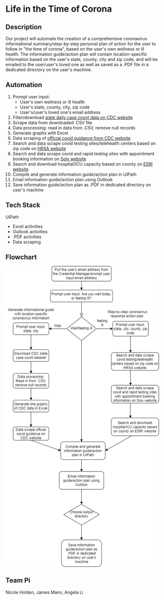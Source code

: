 # Life in the Time of Corona

## Description
Our project will automate the creation of a comprehensive coronavirus informational summary/step-by-step personal plan of action for the user to follow in "the time of corona", based on the user's own wellness or ill health.
The information guide/action plan will contain location-specific information based on the user's state, county, city and zip code, and will be emailed to the user/user's loved one as well as saved as a .PDF file in a dedicated directory on the user's machine.

## Automation
1. Prompt user input:
    * User's own wellness or ill health
    * User's state, county, city, zip code
    * User's/user's loved one's email address
2. Filter/download [state daily case count data on CDC website](https://data.cdc.gov/Case-Surveillance/United-States-COVID-19-Cases-and-Deaths-by-State-o/9mfq-cb36/data)
3. Scrape data from downloaded .CSV file
4. Data processing: read in data from .CSV, remove null records
5. Generate graphs with Excel
6. Data scraping of [official covid guidance from CDC website](https://www.cdc.gov/coronavirus/2019-ncov/hcp/duration-isolation.html)
7. Search and data scrape covid testing sites/telehealth centers based on zip code on [HRSA website](https://findahealthcenter.hrsa.gov/)
8. Search and data scrape covid and rapid testing sites with appointment booking information on [Solv website](https://www.solvhealth.com/)
9. Search and download hospital/ICU capacity based on county on [ESRI website](https://coronavirus-resources.esri.com/datasets/definitivehc::definitive-healthcare-usa-hospital-beds/)
10. Compile and generate information guide/action plan in UiPath
11. Email information guide/action plan using Outlook
12. Save information guide/action plan as .PDF in dedicated directory on user's machine

## Tech Stack
UiPath
* Excel activities
* Outlook activities
* .PDF activities
* Data scraping

## Flowchart
![flowchart](LitToC_Flowchart_V2.png)

## Team Pi
Nicole Holden, James Mann, Angela Li
